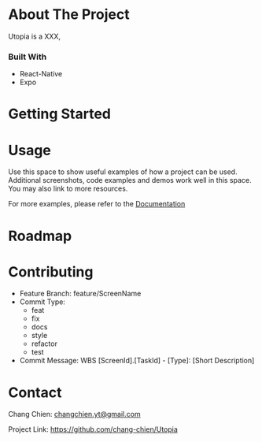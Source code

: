 # About The Project
Utopia is a XXX,

### Built With
- React-Native
- Expo

# Getting Started

# Usage
Use this space to show useful examples of how a project can be used. Additional screenshots, code examples and demos work well in this space. You may also link to more resources.

For more examples, please refer to the [Documentation](./docs/Documentation.md)

# Roadmap

# Contributing
- Feature Branch: feature/ScreenName
- Commit Type: 
  - feat 
  - fix
  - docs
  - style
  - refactor 
  - test
- Commit Message: WBS [ScreenId].[TaskId] - [Type]: [Short Description]

# Contact
Chang Chien: changchien.yt@gmail.com

Project Link: https://github.com/chang-chien/Utopia